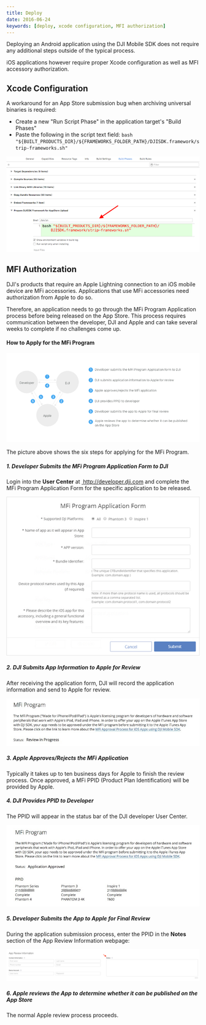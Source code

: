 ```yaml
---
title: Deploy
date: 2016-06-24
keywords: [deploy, xcode configuration, MFI authorization]
---
```


Deploying an Android application using the DJI Mobile SDK does not require any additional steps outside of the typical process.

iOS applications however require proper Xcode configuration as well as MFI accessory authorization.

## Xcode Configuration

A workaround for an App Store submission bug when archiving universal binaries is required:

* Create a new "Run Script Phase" in the application target's "Build Phases"
* Paste the following in the script text field: `bash "${BUILT_PRODUCTS_DIR}/${FRAMEWORKS_FOLDER_PATH}/DJISDK.framework/strip-frameworks.sh"`

 ![runScript](../../images/application-development-workflow/runShellScript.png) 

## MFI Authorization

DJI's products that require an Apple Lightning connection to an iOS mobile device are MFi accessories. Applications that use MFi accessories need authorization from Apple to do so.

Therefore, an application needs to go through the MFi Program Application process before being released on the App Store. This process requires communication between the developer, DJI and Apple and can take several weeks to complete if no challenges come up.

#### How to Apply for the MFi Program

![graph](../../images/application-development-workflow/MFiProcess.png) 

The picture above shows the six steps for applying for the MFi Program.

##### 1. Developer Submits the MFi Program Application Form to DJI

Login into the **User Center** at <a href="http://developer.dji.com" target="_blank"> http://developer.dji.com </a> and complete the MFi Program Application Form for the specific application to be released.

![graph](../../images/application-development-workflow/MFiApplicationForm.png)

##### 2. DJI Submits App Information to Apple for Review

After receiving the application form, DJI will record the application information and send to Apple for review.

![mfiReviewing](../../images/application-development-workflow/mfiReviewing.png)

##### 3. Apple Approves/Rejects the MFi Application

Typically it takes up to ten business days for Apple to finish the review process. Once approved, a MFi PPID (Product Plan Identification) will be provided by Apple. 

##### 4. DJI Provides PPID to Developer

The PPID will appear in the status bar of the DJI developer User Center. 

![mfiApprove](../../images/application-development-workflow/mfiApprove.png)

##### 5. Developer Submits the App to Apple for Final Review

During the application submission process, enter the PPID in the **Notes** section of the App Review Information webpage:

![graph](../../images/application-development-workflow/reviewNotes.png)

##### 6. Apple reviews the App to determine whether it can be published on the App Store

The normal Apple review process proceeds.